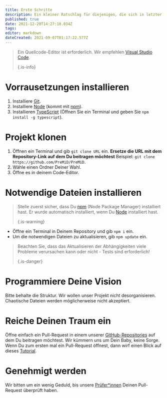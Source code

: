 ```yaml
---
title: Erste Schritte
description: Ein kleiner Ratschlag für diejenigen, die sich in letzter Zeit mit Codierung beschäftigen
published: true
date: 2021-12-20T14:27:18.034Z
tags:
editor: markdown
dateCreated: 2021-09-07T01:17:22.577Z
---
```


> Ein Quellcode-Editor ist erforderlich. Wir empfehlen [Visual Studio Code](https://code.visualstudio.com/). 
> 
> {.is-info}

# Vorrausetzungen installieren
1. Installiere [Git](https://git-scm.com/).
2. Installiere [Node](https://nodejs.org/en/) (kommt mit [npm](https://www.npmjs.com/)).
3. Installieren [TypeScript](https://www.typescriptlang.org/index.html#download-links) (Öffnen Sie ein Terminal und geben Sie `npm install -g typescript`).

# Projekt klonen
1. Öffnen ein Terminal und gib `git clone URL` ein. **Ersetze die URL mit dem Repository-Link auf dem Du beitragen möchtest** Beispiel: `git clone https://github.com/PreMiD/PreMiD`.
2. Wähle einen Ordner Deiner Wahl.
3. Öffne es in deinem Code-Editor.

# Notwendige Dateien installieren
> Stelle zuerst sicher, dass Du [npm](https://www.npmjs.com/) (Node Package Manager) installiert hast. Er wurde automatisch installiert, wenn Du [Node](https://nodejs.org/en/) installiert hast. 
> 
> {.is-warning}

- Öffne ein Terminal in Deinem Repository und gib `npm i` ein.
- Um die notwendigen Dateien zu aktualisieren, gib `npm update` ein.

> Beachten Sie, dass das Aktualisieren der Abhängigkeiten viele Probleme verursachen kann oder nicht - Tests sind erforderlich! 
> 
> {.is-danger}

# Programmiere Deine Vision
Bitte behalte die Struktur. Wir wollen unser Projekt nicht desorganisieren. Chaotische Dateien werden möglicherweise nicht akzeptiert.

# Reiche Deinen Traum ein
Öffne einfach ein Pull-Request in einem unserer [GitHub-Repositories](https://github.com/PreMiD/) auf dem Du beitragen möchtest. Wir kümmern uns um Dein Baby, keine Sorge. Wenn Du zum ersten mal ein Pull-Request öffnest, dann wirf einen Blick auf dieses [Tutorial](https://help.github.com/en/articles/creating-a-pull-request).

# Genehmigt werden
Wir bitten um ein wenig Geduld, bis unsere [Prüfer*innen](https://docs.premid.app/en/dev/presence/guidelines#presence-reviewers) Deinen Pull-Request überprüft haben.

